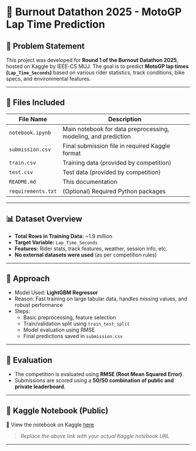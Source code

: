 # 🏁 Burnout Datathon 2025 - MotoGP Lap Time Prediction

## 📌 Problem Statement

This project was developed for **Round 1 of the Burnout Datathon 2025**, hosted on Kaggle by IEEE-CS MUJ. The goal is to predict **MotoGP lap times (`Lap_Time_Seconds`)** based on various rider statistics, track conditions, bike specs, and environmental features.

---

## 📂 Files Included

| File Name           | Description                                                  |
|---------------------|--------------------------------------------------------------|
| `notebook.ipynb`    | Main notebook for data preprocessing, modeling, and prediction |
| `submission.csv`    | Final submission file in required Kaggle format              |
| `train.csv`         | Training data (provided by competition)                      |
| `test.csv`          | Test data (provided by competition)                          |
| `README.md`         | This documentation                                           |
| `requirements.txt`  | (Optional) Required Python packages                          |

---

## 📊 Dataset Overview

- **Total Rows in Training Data:** ~1.9 million
- **Target Variable:** `Lap_Time_Seconds`
- **Features:** Rider stats, track features, weather, session info, etc.
- **No external datasets were used** (as per competition rules)

---

## 🧠 Approach

- Model Used: **LightGBM Regressor**
- Reason: Fast training on large tabular data, handles missing values, and robust performance
- Steps:
  - Basic preprocessing, feature selection
  - Train/validation split using `train_test_split`
  - Model evaluation using RMSE
  - Final predictions saved in `submission.csv`

---

## 🧪 Evaluation

- The competition is evaluated using **RMSE (Root Mean Squared Error)**.
- Submissions are scored using a **50/50 combination of public and private leaderboard**.

---

## 📎 Kaggle Notebook (Public)

📌 View the notebook on Kaggle [here]([https://www.kaggle.com/code/your-kaggle-username/burnout-laptime-lightgbm](https://www.kaggle.com/code/rsrikrishnamurthy/rskmn-motogp))  
> _Replace the above link with your actual Kaggle notebook URL_

---
